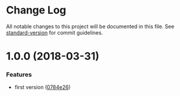 # Change Log

All notable changes to this project will be documented in this file. See [standard-version](https://github.com/conventional-changelog/standard-version) for commit guidelines.

<a name="1.0.0"></a>
# 1.0.0 (2018-03-31)


### Features

* first version ([0784e26](https://github.com/smooth-code/eslint-config-smooth/commit/0784e26))

